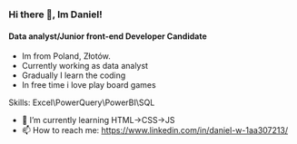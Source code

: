### Hi there 👋, Im Daniel!
#### Data analyst/Junior front-end Developer Candidate
- Im from Poland, Złotów.
- Currently working as data analyst
- Gradually I learn the coding
- In free time i love play board games


Skills: Excel\PowerQuery\PowerBI\SQL

- 🌱 I’m currently learning HTML->CSS->JS 
- 📫 How to reach me: https://www.linkedin.com/in/daniel-w-1aa307213/ 
